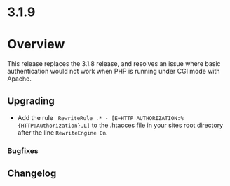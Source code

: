 # 3.1.9

# Overview

This release replaces the 3.1.8 release, and resolves an issue where basic authentication would not work when PHP is running under CGI mode with Apache.

## Upgrading
 * Add the rule ```	RewriteRule .* - [E=HTTP_AUTHORIZATION:%{HTTP:Authorization},L]``` to the .htacces file in your sites root directory after the line ```RewriteEngine On```.  

### Bugfixes


## Changelog


